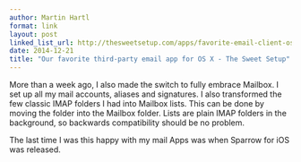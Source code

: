 ```yaml
---
author: Martin Hartl
format: link
layout: post
linked_list_url: http://thesweetsetup.com/apps/favorite-email-client-os-x/
date: 2014-12-21
title: "Our favorite third-party email app for OS X - The Sweet Setup"
---
```


More than a week ago, I also made the switch to fully embrace Mailbox. I set up all my mail accounts, aliases and signatures. I also transformed the few classic IMAP folders I had into Mailbox lists. This can be done by moving the folder into the Mailbox folder. Lists are plain IMAP folders in the background, so backwards compatibility should be no problem.

The last time I was this happy with my mail Apps was when Sparrow for iOS was released.


